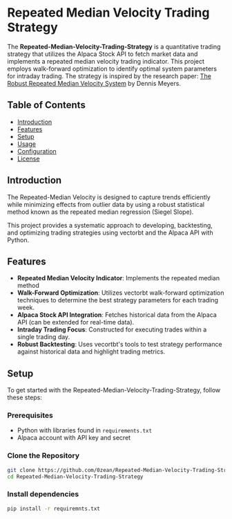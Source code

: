 # Repeated Median Velocity Trading Strategy

The **Repeated-Median-Velocity-Trading-Strategy** is a quantitative trading strategy that utilizes the Alpaca Stock API to fetch market data and implements a repeated median velocity trading indicator. This project employs walk-forward optimization to identify optimal system parameters for intraday trading. The strategy is inspired by the research paper: [The Robust Repeated Median Velocity System](https://meyersanalytics.com/publications2/es5rmed2.pdf) by Dennis Meyers.

## Table of Contents
- [Introduction](#introduction)
- [Features](#features)
- [Setup](#setup)
- [Usage](#usage)
- [Configuration](#configuration)
- [License](#license)

## Introduction

The Repeated-Median Velocity is designed to capture trends efficiently while minimizing effects from outlier data by using a robust statistical method known as the repeated median regression (Siegel Slope).

This project provides a systematic approach to developing, backtesting, and optimizing trading strategies using vectorbt and the Alpaca API with Python.

## Features

- **Repeated Median Velocity Indicator**: Implements the repeated median method
- **Walk-Forward Optimization**: Utilizes vectorbt walk-forward optimization techniques to determine the best strategy parameters for each trading week.
- **Alpaca Stock API Integration**: Fetches historical data from the Alpaca API (can be extended for real-time data).
- **Intraday Trading Focus**: Constructed for executing trades within a single trading day.
- **Robust Backtesting**: Uses vecortbt's tools to test strategy performance against historical data and highlight trading metrics.


## Setup

To get started with the Repeated-Median-Velocity-Trading-Strategy, follow these steps:

### Prerequisites

- Python with libraries found in `requirements.txt`
- Alpaca account with API key and secret

### Clone the Repository

```bash
git clone https://github.com/0zean/Repeated-Median-Velocity-Trading-Strategy.git
cd Repeated-Median-Velocity-Trading-Strategy
```

### Install dependencies

```bash
pip install -r requiremnts.txt
```
